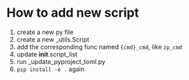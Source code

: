 # How to add new script

1. create a new py file
2. create a new _utils.Script 
3. add the corresponding func named `{cmd}_cmd`, like `zp_cmd`
4. update __init__.script_list
5. run _update_pyproject_toml.py
6. `pip install -e .` again
